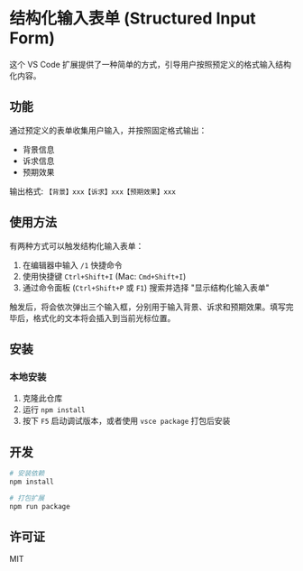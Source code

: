 # 结构化输入表单 (Structured Input Form)

这个 VS Code 扩展提供了一种简单的方式，引导用户按照预定义的格式输入结构化内容。

## 功能

通过预定义的表单收集用户输入，并按照固定格式输出：
- 背景信息
- 诉求信息
- 预期效果

输出格式: `【背景】xxx【诉求】xxx【预期效果】xxx`

## 使用方法

有两种方式可以触发结构化输入表单：

1. 在编辑器中输入 `/1` 快捷命令
2. 使用快捷键 `Ctrl+Shift+I` (Mac: `Cmd+Shift+I`)
3. 通过命令面板 (`Ctrl+Shift+P` 或 `F1`) 搜索并选择 "显示结构化输入表单"

触发后，将会依次弹出三个输入框，分别用于输入背景、诉求和预期效果。填写完毕后，格式化的文本将会插入到当前光标位置。

## 安装

### 本地安装
1. 克隆此仓库
2. 运行 `npm install`
3. 按下 `F5` 启动调试版本，或者使用 `vsce package` 打包后安装

## 开发

```bash
# 安装依赖
npm install

# 打包扩展
npm run package
```

## 许可证

MIT 